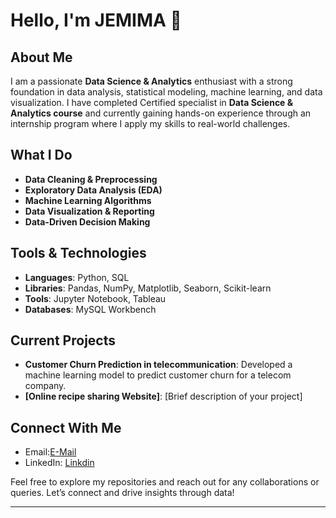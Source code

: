

# Hello, I'm JEMIMA 👋

## About Me

I am a passionate **Data Science & Analytics** enthusiast with a strong foundation in data analysis, statistical modeling, machine learning, and data visualization. I have completed Certified specialist in **Data Science & Analytics course** and currently gaining hands-on experience through an internship program where I apply my skills to real-world challenges.

## What I Do

- **Data Cleaning & Preprocessing**
- **Exploratory Data Analysis (EDA)**
- **Machine Learning Algorithms**
- **Data Visualization & Reporting**
- **Data-Driven Decision Making**

## Tools & Technologies

- **Languages**: Python, SQL
- **Libraries**: Pandas, NumPy, Matplotlib, Seaborn, Scikit-learn
- **Tools**: Jupyter Notebook, Tableau
- **Databases**: MySQL Workbench

## Current Projects

- **Customer Churn Prediction in telecommunication**:
  Developed a machine learning model to predict customer churn for a telecom company.
- **[Online recipe sharing Website]**: [Brief description of your project]

## Connect With Me

- Email:[E-Mail](https://jemijemima2001@gmail.com)
- LinkedIn: [Linkdin](https://www.linkedin.com/in/jemima-iv/)

Feel free to explore my repositories and reach out for any collaborations or queries. Let’s connect and drive insights through data!

---

